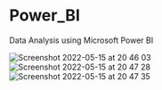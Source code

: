 # Power_BI
Data Analysis using Microsoft Power BI


![Screenshot 2022-05-15 at 20 46 03](https://user-images.githubusercontent.com/76178825/168486724-e5a2281a-a9e5-4031-a0ad-bdaa2c49c76e.png)
![Screenshot 2022-05-15 at 20 47 28](https://user-images.githubusercontent.com/76178825/168486732-ff57a1a1-fa36-4fe3-8aba-593974c7bb01.png)
![Screenshot 2022-05-15 at 20 47 35](https://user-images.githubusercontent.com/76178825/168486736-7e547de2-0282-453c-899d-59994980e92f.png)
